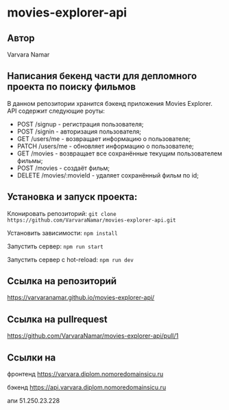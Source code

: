 # movies-explorer-api

## Автор

Varvara Namar

## Написания бекенд части для депломного проекта по поиску фильмов

В данном репозитории хранится бэкенд приложения Movies Explorer. API содержит следующие роуты:

- POST /signup - регистрация пользователя;
- POST /signin - авторизация пользователя;
- GET /users/me - возвращает информацию о пользователе;
- PATCH /users/me - обновляет информацию о пользователе;
- GET /movies - возвращает все сохранённые текущим пользователем фильмы;
- POST /movies - создаёт фильм;
- DELETE /movies/:movieId - удаляет сохранённый фильм по id;

## Установка и запуск проекта:

Клонировать репозиторий: `git clone https://github.com/VarvaraNamar/movies-explorer-api.git`

Установить зависимости: `npm install`

Запустить сервер: `npm run start`

Запустить сервер с hot-reload: `npm run dev`

## Ccылка на репозиторий

https://varvaranamar.github.io/movies-explorer-api/

## Ccылка на pullrequest

https://github.com/VarvaraNamar/movies-explorer-api/pull/1

## Ссылки на 

фронтенд https://varvara.diplom.nomoredomainsicu.ru

бэкенд https://api.varvara.diplom.nomoredomainsicu.ru

апи 51.250.23.228
